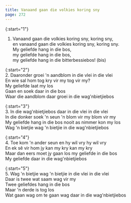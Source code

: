 ```yaml
---
title: Vanaand gaan die volkies koring sny
page: 272
---  
```


{:start="1"}  
1. Vanaand gaan die volkies koring sny, koring sny,  
en vanaand gaan die volkies koring sny, koring sny.  
My geliefde hang in die bos,  
my geliefde hang in die bos,  
my geliefde hang in die bitterbessiebos! (bis)  


{:start="2"}  
2. Daaronder groei 'n aandblom in die vlei in die vlei  
En wie sal hom tog kry vir my tog vir my?  
My geliefde laat my los  
Gaan en soek daar in die bos  
Waar die aandblom daar groei in die wag'nbietjiebos  


{:start="3"}  
3. In die wag'nbietjiebos daar in die vlei in die vlei  
In die donker soek 'n seun 'n blom vir my blom vir my  
My geliefde hang in die bos nooit as nimmer kon my los  
Wag 'n bietjie wag 'n bietjie in die wag'nbietjiebos  


{:start="4"}  
4. Toe kom 'n ander seun en hy wil vry hy wil vry  
En ek sê vir hom jy kan my kry kan my kry  
Maar dan eers moet jy gaan los my geliefde in die bos  
My geliefde daar in die wag'nbietjiebos  


{:start="5"}  
5. Wag 'n bietjie wag 'n bietjie in die vlei in die vlei  
Daar is twee wat saam wag vir my  
Twee geliefdes hang in die bos  
Maar 'n derde is tog los  
Wat gaan wag om te gaan wag daar in die wag'nbietjiebos  